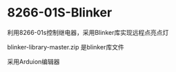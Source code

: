 # 8266-01S-Blinker
利用8266-01s控制继电器，采用Blinker库实现远程点亮点灯

blinker-library-master.zip 是blinker库文件

采用Arduion编辑器

